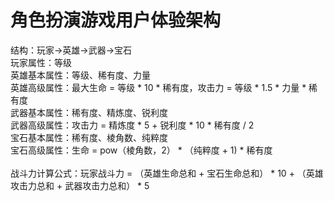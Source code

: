 # 角色扮演游戏用户体验架构
结构：玩家->英雄->武器->宝石<br>
玩家属性：等级<br>
英雄基本属性：等级、稀有度、力量<br>
英雄高级属性：最大生命 = 等级 * 10 * 稀有度，攻击力 = 等级 * 1.5 * 力量 * 稀有度<br>
武器基本属性：稀有度、精炼度、锐利度<br>
武器高级属性：攻击力 = 精炼度 * 5 + 锐利度 * 10 * 稀有度 / 2<br>
宝石基本属性：稀有度、棱角数、纯粹度<br>
宝石高级属性：生命 = pow（棱角数，2） * （纯粹度 + 1) * 稀有度<br><br>
战斗力计算公式：玩家战斗力 = （英雄生命总和 + 宝石生命总和） * 10 + （英雄攻击力总和 + 武器攻击力总和） * 5
